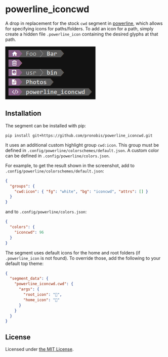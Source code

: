 powerline_iconcwd
=================

A drop in replacement for the stock `cwd` segment in
[powerline](https://github.com/powerline/powerline), which allows for specifying
icons for paths/folders. To add an icon for a path, simply create a hidden file
`.powerline_icon` containing the desired glyphs at that path.

![screenshot](https://github.com/pronobis/powerline_iconcwd/blob/master/screenshot.png)


Installation
------------

The segment can be installed with pip:

```shell
pip install git+https://github.com/pronobis/powerline_iconcwd.git
```

It uses an additional custom highlight group `cwd:icon`. This group must be defined in `.config/powerline/colorschemes/default.json`. A custom color can be defined in `.config/powerline/colors.json`.

For example, to get the result shown in the screenshot, add to `.config/powerline/colorschemes/default.json`:

```json
{
  "groups": {
    "cwd:icon": { "fg": "white", "bg": "iconcwd", "attrs": [] }
  }
}
```

and to `.config/powerline/colors.json`:

```json
{
  "colors": {
    "iconcwd": 96
  }
}
```

The segment uses default icons for the home and root folders (if `.powerline_icon` is not found). To override those, add the following to your default top theme:

```json
{
  "segment_data": {
    "powerline_iconcwd.cwd": {
      "args": {
        "root_icon": "",
        "home_icon": ""
      }
    }
  }
}
```


License
-------

Licensed under [the MIT License](https://github.com/pronobis/powerline_iconcwd/blob/master/LICENSE).

